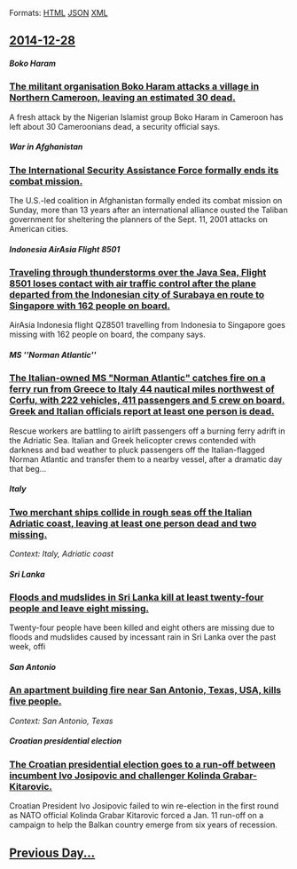 
Formats: [HTML](2014/12/28/index.html)  [JSON](2014/12/28/index.json)  [XML](2014/12/28/index.xml)  

## [2014-12-28](/news/2014/12/28/index.md)

##### Boko Haram
### [The militant organisation Boko Haram attacks a village in Northern Cameroon, leaving an estimated 30 dead. ](/news/2014/12/28/the-militant-organisation-boko-haram-attacks-a-village-in-northern-cameroon-leaving-an-estimated-30-dead.md)
A fresh attack by the Nigerian Islamist group Boko Haram in Cameroon has left about 30 Cameroonians dead, a security official says.

##### War in Afghanistan
### [The International Security Assistance Force formally ends its combat mission. ](/news/2014/12/28/the-international-security-assistance-force-formally-ends-its-combat-mission.md)
The U.S.-led coalition in Afghanistan formally ended its combat mission on Sunday, more than 13 years after an international alliance ousted the Taliban government for sheltering the planners of the Sept. 11, 2001 attacks on American cities.

##### Indonesia AirAsia Flight 8501
### [Traveling through thunderstorms over the Java Sea, Flight 8501 loses contact with air traffic control after the plane departed from the Indonesian city of Surabaya en route to Singapore with 162 people on board. ](/news/2014/12/28/traveling-through-thunderstorms-over-the-java-sea-flight-8501-loses-contact-with-air-traffic-control-after-the-plane-departed-from-the-indo.md)
AirAsia Indonesia flight QZ8501 travelling from Indonesia to Singapore goes missing with 162 people on board, the company says.

##### MS ''Norman Atlantic''
### [The Italian-owned MS "Norman Atlantic" catches fire on a ferry run from Greece to Italy 44 nautical miles northwest of Corfu, with 222 vehicles, 411 passengers and 5 crew on board. Greek and Italian officials report at least one person is dead. ](/news/2014/12/28/the-italian-owned-ms-norman-atlantic-catches-fire-on-a-ferry-run-from-greece-to-italy-44-nautical-miles-northwest-of-corfu-with-222-vehic.md)
Rescue workers are battling to airlift passengers off a burning ferry adrift in the Adriatic Sea. Italian and Greek helicopter crews contended with darkness and bad weather to pluck passengers off the Italian-flagged Norman Atlantic and transfer them to a nearby vessel, after a dramatic day that beg...

##### Italy
### [Two merchant ships collide in rough seas off the Italian Adriatic coast, leaving at least one person dead and two missing. ](/news/2014/12/28/two-merchant-ships-collide-in-rough-seas-off-the-italian-adriatic-coast-leaving-at-least-one-person-dead-and-two-missing.md)
_Context: Italy, Adriatic coast_

##### Sri Lanka
### [Floods and mudslides in Sri Lanka kill at least twenty-four people and leave eight missing. ](/news/2014/12/28/floods-and-mudslides-in-sri-lanka-kill-at-least-twenty-four-people-and-leave-eight-missing.md)
Twenty-four people have been killed and eight others are missing due to floods and mudslides caused by incessant rain in Sri Lanka over the past week, offi

##### San Antonio
### [An apartment building fire near San Antonio, Texas, USA, kills five people. ](/news/2014/12/28/an-apartment-building-fire-near-san-antonio-texas-usa-kills-five-people.md)
_Context: San Antonio, Texas_

##### Croatian presidential election
### [The Croatian presidential election goes to a run-off between incumbent Ivo Josipovic and challenger Kolinda Grabar-Kitarovic. ](/news/2014/12/28/the-croatian-presidential-election-goes-to-a-run-off-between-incumbent-ivo-josipovia-and-challenger-kolinda-grabar-kitarovia.md)
Croatian President Ivo Josipovic failed to win re-election in the first round as NATO official Kolinda Grabar Kitarovic forced a Jan. 11 run-off on a campaign to help the Balkan country emerge from six years of recession.

## [Previous Day...](/news/2014/12/27/index.md)

